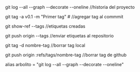 <!-- Tags -->
git log --all --graph --decorate --oneline //historia del proyecto

git tag -a v0.1 -m "Primer tag" # //agregar tag al commmit

git show-ref --tags //etiquetas creadas

git push origin --tags //enviar etiquetas al repositorio

git tag -d nombre-tag //borrar tag local

git push origin :refs/tags/nombre-tag //borrar tag de github

<!-- alias en git -->
alias arbolito = "git log --all --graph --decorate --oneline"